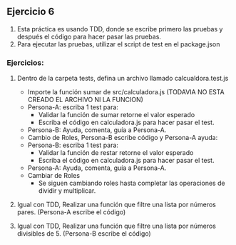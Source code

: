 ## Ejercicio 6

1. Esta práctica es usando TDD, donde se escribe primero las pruebas y después el código para hacer pasar las pruebas.
2. Para ejecutar las pruebas, utilizar el script de test en el package.json

### Ejercicios:
1. Dentro de la carpeta tests, defina un archivo llamado calcualdora.test.js
   * Importe la función sumar de src/calculadora.js (TODAVIA NO ESTA CREADO EL ARCHIVO NI LA FUNCION) 
   * Persona-A: escriba 1 test para:
     * Validar la función de sumar retorne el valor esperado
     * Escriba el código en calculadora.js para hacer pasar el test.
   * Persona-B: Ayuda, comenta, guía a Persona-A.
   * Cambio de Roles, Persona-B escribe código y Persona-A ayuda:
   * Persona-B: escriba 1 test para:
     * Validar la función de restar retorne el valor esperado
     * Escriba el código en calculadora.js para hacer pasar el test.
   * Persona-A: Ayuda, comenta, guía a Persona-A.
   * Cambiar de Roles
     * Se siguen cambiando roles hasta completar las operaciones de dividir y multiplicar.

2. Igual con TDD, Realizar una función que filtre una lista por números pares. (Persona-A escribe el código)
3. Igual con TDD, Realizar una función que filtre una lista por números divisibles de 5. (Persona-B escribe el código)